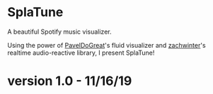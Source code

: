 # SplaTune

A beautiful Spotify music visualizer.

Using the power of [PavelDoGreat](https://github.com/PavelDoGreat)'s fluid visualizer and [zachwinter](https://github.com/zachwinter)'s realtime audio-reactive library, I present SplaTune!

# version 1.0 - 11/16/19
